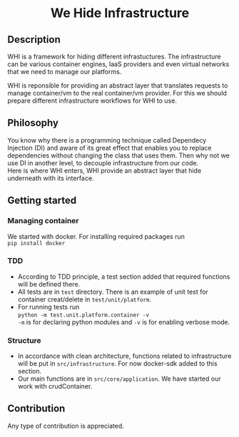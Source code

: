 <h1 align="center">
  We Hide Infrastructure
</h1>

## Description

WHI is a framework for hiding different infrastuctures. The infrastructure can be various container engines, IaaS providers and even virtual networks that we need to manage our platforms.

WHI is reponsible for providing an abstract layer that translates requests to manage container/vm to the real container/vm provider. For this we should prepare different infrastructure workflows for WHI to use.

## Philosophy

You know why there is a programming technique called Dependecy Injection (DI) and aware of its great effect that enables you to replace dependencies without changing the class that uses them. Then why not we use DI in another level, to decouple infrastructure from our code.    
Here is where WHI enters, WHI provide an abstract layer that hide underneath with its interface.

## Getting started
### Managing container
We started with docker. For installing required packages run   
```pip install docker```
### TDD
- According to TDD principle, a test section added that required functions will be defined there.   
- All tests are in `test` directory. There is an example of unit test for container creat/delete in `test/unit/platform`.    
- For running tests run    
```python -m test.unit.platform.container -v```    
`-m` is for declaring python modules and `-v` is for enabling verbose mode.
### Structure
- In accordance with clean architecture, functions related to infrastructure will be put in `src/infrastructure`. For now docker-sdk added to this section.
- Our main functions are in `src/core/application`. We have started our work with crudContainer.

## Contribution
Any type of contribution is appreciated.
